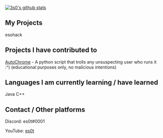 [![3s0's github stats](https://github-readme-stats.vercel.app/api?username=3s0&count_private=true&theme=dracula)](https://github.com/anuraghazra/github-readme-stats)


## My Projects
esohack

## Projects I have contributed to
[AutoChrome](https://github.com/onion/AutoChrome) - A python script that trolls any unsuspecting user who runs it :^) (educational purposes only, no malicious intentions)

## Languages I am currently learning / have learned
Java
C++

## Contact / Other platforms
Discord: es0t#0001

YouTube: [es0t](https://www.youtube.com/channel/UCUieJFRJdAuTy5xRexh7M7g)
